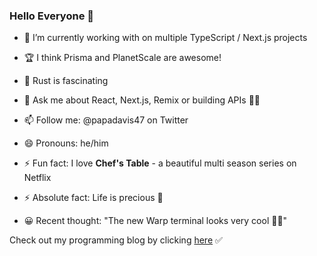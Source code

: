 ### Hello Everyone 👋

- 🔭 I’m currently working with on multiple TypeScript / Next.js projects
- 🏆 I think Prisma and PlanetScale are awesome!
- 🌱 Rust is fascinating
- 💬 Ask me about React, Next.js, Remix or building APIs 🤹‍♂️
- 📫 Follow me: @papadavis47 on Twitter
- 😄 Pronouns: he/him

- ⚡ Fun fact: I love **Chef's Table** - a beautiful multi season series on Netflix
- ⚡ Absolute fact: Life is precious 💯
- 😀 Recent thought: "The new Warp terminal looks very cool 🏂🏼"

Check out my programming blog by clicking [here](https://comfortablefeelingdumb.com) ✅
